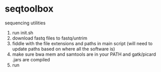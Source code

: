 # seqtoolbox
sequencing utilities

1. run init.sh
2. download fastq files to fastq/untrim
3. fiddle with the file extensions and paths in main script (will need to update paths based on where all the software is)
4. make sure bwa mem and samtools are in your PATH and gatk/picard .jars are compiled
5. run

